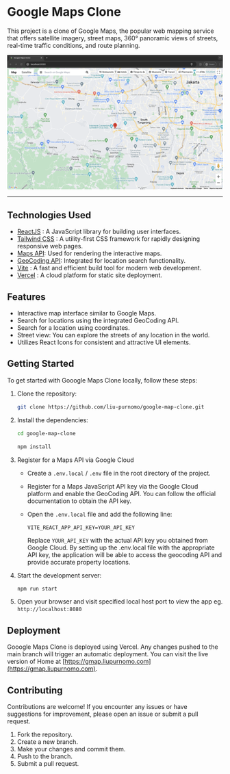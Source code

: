 # Google Maps Clone

This project is a clone of Google Maps, the popular web mapping service that offers satellite imagery, street maps, 360° panoramic views of streets, real-time traffic conditions, and route planning.

![Home Page](/public/images/home.png)

---

## Technologies Used

- [ReactJS](https://react.dev/) : A JavaScript library for building user interfaces.
- [Tailwind CSS](https://tailwindcss.com/) : A utility-first CSS framework for rapidly designing responsive web pages.
- [Maps API](https://developers.google.com/maps/documentation/javascript): Used for rendering the interactive maps.
- [GeoCoding API](https://developers.google.com/maps/documentation/geocoding): Integrated for location search functionality.
- [Vite](https://vitejs.dev/) : A fast and efficient build tool for modern web development.
- [Vercel](https://vercel.com/) : A cloud platform for static site deployment.

## Features

- Interactive map interface similar to Google Maps.
- Search for locations using the integrated GeoCoding API.
- Search for a location using coordinates.
- Street view: You can explore the streets of any location in the world.
- Utilizes React Icons for consistent and attractive UI elements.

## Getting Started

To get started with Gooogle Maps Clone locally, follow these steps:

1. Clone the repository:
   ```bash
   git clone https://github.com/liu-purnomo/google-map-clone.git
   ```
2. Install the dependencies:

   ```bash
   cd google-map-clone
   ```

   ```bash
   npm install
   ```
3. Register for a Maps API via Google Cloud

   - Create a `.env.local` / `.env` file in the root directory of the project.
   - Register for a Maps JavaScript API key via the Google Cloud platform and enable the GeoCoding API. You can follow the official documentation to obtain the API key.
   - Open the `.env.local` file and add the following line:

     ```env
     VITE_REACT_APP_API_KEY=YOUR_API_KEY
     ```

     Replace `YOUR_API_KEY` with the actual API key you obtained from Google Cloud. By setting up the .env.local file with the appropriate API key, the application will be able to access the geocoding API and provide accurate property locations.

4. Start the development server:

   ```javascript
   npm run start
   ```

5. Open your browser and visit specified local host port to view the app eg. `http://localhost:8080`

## Deployment

Gooogle Maps Clone is deployed using Vercel. Any changes pushed to the main branch will trigger an automatic deployment.
You can visit the live version of Home at [https://gmap.liupurnomo.com](https://gmap.liupurnomo.com).

## Contributing

Contributions are welcome! If you encounter any issues or have suggestions for improvement, please open an issue or submit a pull request.

1. Fork the repository.
2. Create a new branch.
3. Make your changes and commit them.
4. Push to the branch.
5. Submit a pull request.
